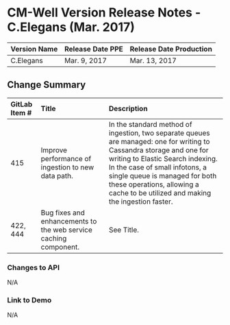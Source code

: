 # CM-Well Version Release Notes - C.Elegans (Mar. 2017) #

Version Name | Release Date PPE | Release Date Production 
-------------|----------------|---------------------------
C.Elegans | Mar. 9, 2017 | Mar. 13, 2017

## Change Summary ##

GitLab Item # | Title | Description
:-------------|:------|:-----------
415 | Improve performance of ingestion to new data path. | In the standard method of ingestion, two separate queues are managed: one for writing to Cassandra storage and one for writing to Elastic Search indexing. In the case of small infotons, a single queue is managed for both these operations, allowing a cache to be utilized and making the ingestion faster.
422, 444 | Bug fixes and enhancements to the web service caching component. | See Title.

### Changes to API ###
N/A

### Link to Demo ###
N/A

